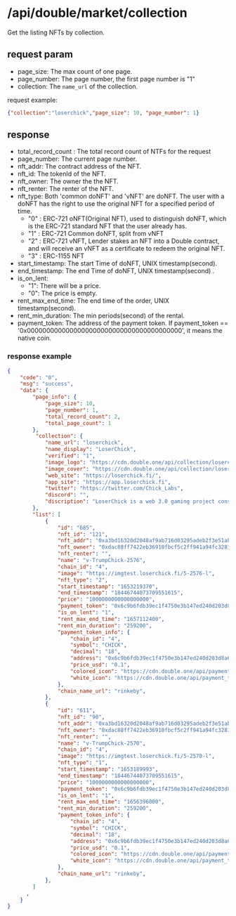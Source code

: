 # /api/double/market/collection
Get the listing NFTs by collection.

## request param
- page_size: The max count of one page.
- page_number: The page number, the first page number is "1"
- collection:  The `name_url` of the collection.

request example: 
```json
{"collection":"loserchick","page_size": 10, "page_number": 1}
```
## response
- total_record_count : The total record count of NTFs for the request
- page_number: The current page number.
- nft_addr: The contract address of the NFT.
- nft_id: The tokenId of the NFT.
- nft_owner: The owner the the NFT.
- nft_renter: The renter of the NFT.
- nft_type:  Both 'common doNFT' and 'vNFT' are doNFT. The user with a doNFT has the right to use the original NFT for a specified period of time.
    - "0" : ERC-721 oNFT(Original NFT), used to distinguish doNFT, which is the ERC-721 standard NFT that the user already has.
    - "1" : ERC-721 Common doNFT, split from vNFT
    - "2" : ERC-721 vNFT, Lender stakes an NFT into a Double contract, and will receive an vNFT as a certificate to redeem the original NFT.
    - "3" : ERC-1155 NFT
- start_timestamp: The start Time of doNFT, UNIX timestamp(second).
- end_timestamp: The end Time of doNFT, UNIX timestamp(second) .
- is_on_lent: 
    - "1": There will be a price.
    - "0": The price is empty.
- rent_max_end_time: The end time of the order, UNIX timestamp(second).
- rent_min_duration: The min periods(second) of the rental.
- payment_token: The address of the payment token. If payment_token == '0x0000000000000000000000000000000000000000', it means the native coin.

### response example

```json
{
    "code": "0",
    "msg": "success",
    "data": {
        "page_info": {
            "page_size": 10,
            "page_number": 1,
            "total_record_count": 2,
            "total_page_count": 1
        },
         "collection": {
            "name_url": "loserchick",
            "name_display": "LoserChick",
            "verified": "1",
            "image_logo": "https://cdn.double.one/api/collection/loserchick_logo.png",
            "image_cover": "https://cdn.double.one/api/collection/loserchick_cover.jpg",
            "web_site": "https://loserchick.fi/",
            "app_site": "https://app.loserchick.fi",
            "twitter": "https://twitter.com/Chick_Labs",
            "discord": "",
            "discription": "LoserChick is a web 3.0 gaming project consisting of Claw Crane Machine, DeFi, and NFT farming"
        },
        "list": [
            {
                "id": "685",
                "nft_id": "121",
                "nft_addr": "0xa3bd16320d2048af9ab716d03295adeb2f3e51ab",
                "nft_owner": "0xdac88ff7422eb36910fbcf5c2ff941a94fc32813",
                "nft_renter": "",
                "name": "v-TrumpChick-2576",
                "chain_id": "4",
                "image": "https://imgtest.loserchick.fi/5-2576-l",
                "nft_type": "2",
                "start_timestamp": "1653219370",
                "end_timestamp": "18446744073709551615",
                "price": "1000000000000000000",
                "payment_token": "0x6c9b6fdb39ec1f4750e3b147ed240d203d8a69dd",
                "is_on_lent": "1",
                "rent_max_end_time": "1657112400",
                "rent_min_duration": "259200",
                "payment_token_info": {
                    "chain_id": "4",
                    "symbol": "CHICK",
                    "decimal": "18",
                    "address": "0x6c9b6fdb39ec1f4750e3b147ed240d203d8a69dd",
                    "price_usd": "0.1",
                    "colored_icon": "https://cdn.double.one/api/payment_token/CHICK_colored.png",
                    "white_icon": "https://cdn.double.one/api/payment_token/CHICK_white.png"
                },
                "chain_name_url": "rinkeby",
            },
            {
                "id": "611",
                "nft_id": "90",
                "nft_addr": "0xa3bd16320d2048af9ab716d03295adeb2f3e51ab",
                "nft_owner": "0xdac88ff7422eb36910fbcf5c2ff941a94fc32813",
                "nft_renter": "",
                "name": "v-TrumpChick-2570",
                "chain_id": "4",
                "image": "https://imgtest.loserchick.fi/5-2570-l",
                "nft_type": "1",
                "start_timestamp": "1653189993",
                "end_timestamp": "18446744073709551615",
                "price": "1000000000000000000",
                "payment_token": "0x6c9b6fdb39ec1f4750e3b147ed240d203d8a69dd",
                "is_on_lent": "1",
                "rent_max_end_time": "1656396000",
                "rent_min_duration": "259200",
                "payment_token_info": {
                    "chain_id": "4",
                    "symbol": "CHICK",
                    "decimal": "18",
                    "address": "0x6c9b6fdb39ec1f4750e3b147ed240d203d8a69dd",
                    "price_usd": "0.1",
                    "colored_icon": "https://cdn.double.one/api/payment_token/CHICK_colored.png",
                    "white_icon": "https://cdn.double.one/api/payment_token/CHICK_white.png"
                },
                "chain_name_url": "rinkeby",
            },
        ]
      ,
    }
}
```
